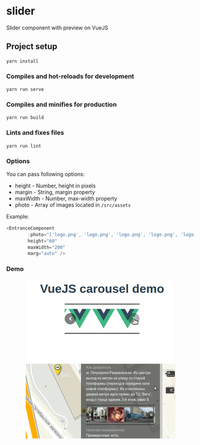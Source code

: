 # slider

Slider component with preview on VueJS

## Project setup
```
yarn install
```

### Compiles and hot-reloads for development
```
yarn run serve
```

### Compiles and minifies for production
```
yarn run build
```

### Lints and fixes files
```
yarn run lint
```

### Options 

You can pass following options:

* height - Number, height in pixels
* margin - String, margin property
* maxWidth - Number, max-width property
* photo - Array of images located in `/src/assets` 

Example:

```javascript
<EntranceComponent 
        :photo="['logo.png', 'logo.png', 'logo.png', 'logo.png', 'logo.png', 'logo.png','logo.png', 'logo.png', 'logo.png']" 
        height="60" 
        maxWidth="200"
        marg="auto" />
```
### Demo 

<p align="center">
  <img src="slider_demo.gif" title="demo">
  <img src="slider.gif"" alt="demo">
</p>
